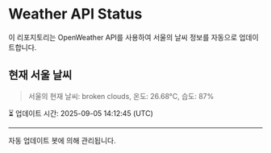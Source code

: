 
# Weather API Status

이 리포지토리는 OpenWeather API를 사용하여 서울의 날씨 정보를 자동으로 업데이트합니다.

## 현재 서울 날씨
> 서울의 현재 날씨: broken clouds, 온도: 26.68°C, 습도: 87%

⏳ 업데이트 시간: 2025-09-05 14:12:45 (UTC)

---
자동 업데이트 봇에 의해 관리됩니다.
